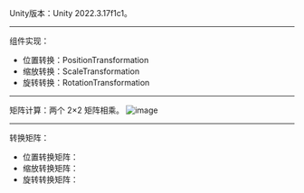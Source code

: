 Unity版本：Unity 2022.3.17f1c1。
***
组件实现：
- 位置转换：PositionTransformation
- 缩放转换：ScaleTransformation
- 旋转转换：RotationTransformation
***
矩阵计算：两个 2×2 矩阵相乘。
![image](https://github.com/user-attachments/assets/4b43c5fc-4cb2-404a-be8b-c0f51cabb7fa)
***
转换矩阵：
- 位置转换矩阵：
- 缩放转换矩阵：
- 旋转转换矩阵：

